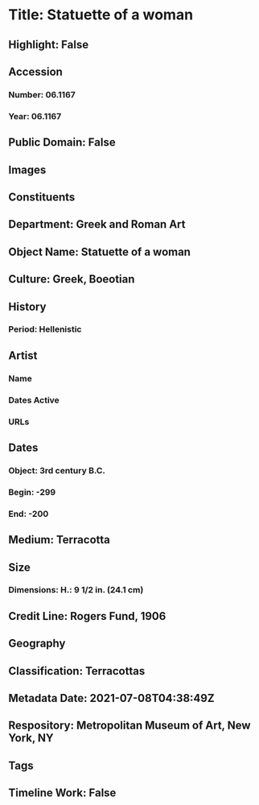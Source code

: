# Title: Statuette of a woman
## Highlight: False
## Accession
### Number: 06.1167
### Year: 06.1167
## Public Domain: False
## Images
## Constituents
## Department: Greek and Roman Art
## Object Name: Statuette of a woman
## Culture: Greek, Boeotian
## History
### Period: Hellenistic
## Artist
### Name
### Dates Active
### URLs
## Dates
### Object: 3rd century B.C.
### Begin: -299
### End: -200
## Medium: Terracotta
## Size
### Dimensions: H.: 9 1/2 in. (24.1 cm)
## Credit Line: Rogers Fund, 1906
## Geography
## Classification: Terracottas
## Metadata Date: 2021-07-08T04:38:49Z
## Respository: Metropolitan Museum of Art, New York, NY
## Tags
## Timeline Work: False